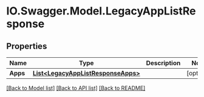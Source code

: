 # IO.Swagger.Model.LegacyAppListResponse
## Properties

Name | Type | Description | Notes
------------ | ------------- | ------------- | -------------
**Apps** | [**List&lt;LegacyAppListResponseApps&gt;**](LegacyAppListResponseApps.md) |  | [optional] 

[[Back to Model list]](../README.md#documentation-for-models) [[Back to API list]](../README.md#documentation-for-api-endpoints) [[Back to README]](../README.md)

